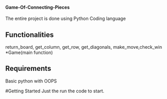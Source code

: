 ####   Game-Of-Connecting-Pieces
The entire project is done using Python Coding language

## Functionalities
return_board, get_column, get_row, get_diagonals, make_move,check_win
*Game(main function)

## Requirements
Basic python with OOPS

#Getting Started
Just the run the code to start.
